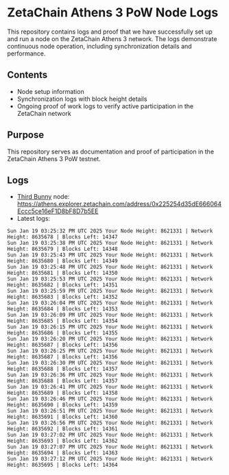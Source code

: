 # ZetaChain Athens 3 PoW Node Logs
This repository contains logs and proof that we have successfully set up and run a node on the ZetaChain Athens 3 network. The logs demonstrate continuous node operation, including synchronization details and performance.

## Contents
- Node setup information
- Synchronization logs with block height details
- Ongoing proof of work logs to verify active participation in the ZetaChain network

## Purpose
This repository serves as documentation and proof of participation in the ZetaChain Athens 3 PoW testnet.

## Logs

- [Third Bunny](https://thirdbunny.xyz/) node: https://athens.explorer.zetachain.com/address/0x225254d35dE666064Eccc5ce16eF1D8bF8D7b5EE
- Latest logs:
```
Sun Jan 19 03:25:32 PM UTC 2025 Your Node Height: 8621331 | Network Height: 8635678 | Blocks Left: 14347
Sun Jan 19 03:25:38 PM UTC 2025 Your Node Height: 8621331 | Network Height: 8635679 | Blocks Left: 14348
Sun Jan 19 03:25:43 PM UTC 2025 Your Node Height: 8621331 | Network Height: 8635680 | Blocks Left: 14349
Sun Jan 19 03:25:48 PM UTC 2025 Your Node Height: 8621331 | Network Height: 8635681 | Blocks Left: 14350
Sun Jan 19 03:25:53 PM UTC 2025 Your Node Height: 8621331 | Network Height: 8635682 | Blocks Left: 14351
Sun Jan 19 03:25:59 PM UTC 2025 Your Node Height: 8621331 | Network Height: 8635683 | Blocks Left: 14352
Sun Jan 19 03:26:04 PM UTC 2025 Your Node Height: 8621331 | Network Height: 8635684 | Blocks Left: 14353
Sun Jan 19 03:26:09 PM UTC 2025 Your Node Height: 8621331 | Network Height: 8635685 | Blocks Left: 14354
Sun Jan 19 03:26:15 PM UTC 2025 Your Node Height: 8621331 | Network Height: 8635686 | Blocks Left: 14355
Sun Jan 19 03:26:20 PM UTC 2025 Your Node Height: 8621331 | Network Height: 8635687 | Blocks Left: 14356
Sun Jan 19 03:26:25 PM UTC 2025 Your Node Height: 8621331 | Network Height: 8635687 | Blocks Left: 14356
Sun Jan 19 03:26:30 PM UTC 2025 Your Node Height: 8621331 | Network Height: 8635688 | Blocks Left: 14357
Sun Jan 19 03:26:36 PM UTC 2025 Your Node Height: 8621331 | Network Height: 8635688 | Blocks Left: 14357
Sun Jan 19 03:26:41 PM UTC 2025 Your Node Height: 8621331 | Network Height: 8635689 | Blocks Left: 14358
Sun Jan 19 03:26:46 PM UTC 2025 Your Node Height: 8621331 | Network Height: 8635690 | Blocks Left: 14359
Sun Jan 19 03:26:51 PM UTC 2025 Your Node Height: 8621331 | Network Height: 8635691 | Blocks Left: 14360
Sun Jan 19 03:26:56 PM UTC 2025 Your Node Height: 8621331 | Network Height: 8635692 | Blocks Left: 14361
Sun Jan 19 03:27:02 PM UTC 2025 Your Node Height: 8621331 | Network Height: 8635693 | Blocks Left: 14362
Sun Jan 19 03:27:07 PM UTC 2025 Your Node Height: 8621331 | Network Height: 8635694 | Blocks Left: 14363
Sun Jan 19 03:27:12 PM UTC 2025 Your Node Height: 8621331 | Network Height: 8635695 | Blocks Left: 14364
```
